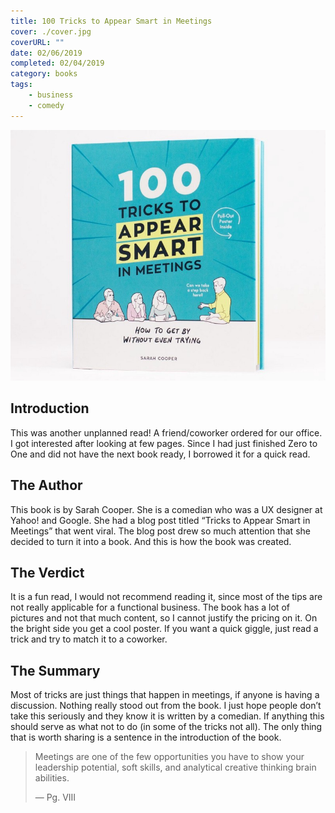 ```yaml
---
title: 100 Tricks to Appear Smart in Meetings
cover: ./cover.jpg
coverURL: ""
date: 02/06/2019
completed: 02/04/2019
category: books
tags:
    - business
    - comedy
---
```

![Cover](./cover.jpg)
## Introduction

This was another unplanned read! A friend/coworker ordered for our office. I got interested after looking at few pages. Since I had just finished Zero to One and did not have the next book ready, I borrowed it for a quick read.

## The Author

This book is by Sarah Cooper. She is a comedian who was a UX designer at Yahoo! and Google. She had a blog post titled “Tricks to Appear Smart in Meetings” that went viral. The blog post drew so much attention that she decided to turn it into a book. And this is how the book was created.

## The Verdict

It is a fun read, I would not recommend reading it, since most of the tips are not really applicable for a functional business. The book has a lot of pictures and not that much content, so I cannot justify the pricing on it. On the bright side you get a cool poster. If you want a quick giggle, just read a trick and try to match it to a coworker.

## The Summary

Most of tricks are just things that happen in meetings, if anyone is having a discussion. Nothing really stood out from the book. I just hope people don’t take this seriously and they know it is written by a comedian. If anything this should serve as what not to do (in some of the tricks not all). The only thing that is worth sharing is a sentence in the introduction of the book.

> Meetings are one of the few opportunities you have to show your leadership potential, soft skills, and analytical creative thinking brain abilities.
>
> — Pg. VIII
